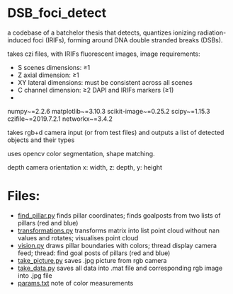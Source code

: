 # DSB_foci_detect

a codebase of a batchelor thesis that detects, 
quantizes ionizing radiation-induced foci (IRIFs), 
forming around DNA double stranded breaks (DSBs).

takes czi files, with IRIFs fluorescent images, image requirements:
- S scenes dimensions: ≥1
- Z axial dimension: ≥1
- XY lateral dimensions: must be consistent across all scenes
- C channel dimension: ≥2 DAPI and IRIFs markers (≥1)
-

numpy~=2.2.6
matplotlib~=3.10.3
scikit-image~=0.25.2
scipy~=1.15.3
czifile~=2019.7.2.1
networkx~=3.4.2

takes rgb+d camera input (or from test files) and outputs a list of detected objects and their types

uses opencv color segmentation, shape matching.

depth camera orientation x: width, z: depth, y: height

# Files:

- [find_pillar.py](find_pillar.py) finds pillar coordinates; finds goalposts from two lists of pillars (red and blue)
- [transformations.py](transformations.py) transforms matrix into list point cloud without nan values and rotates; visualises point cloud
- [vision.py](vision.py) draws pillar boundaries with colors; thread display camera feed; thread: find goal posts of pillars (red and blue)
- [take_picture.py](take_picture.py) saves .jpg picture from rgb camera
- [take_data.py](take_data.py) saves all data into .mat file and corresponding rgb image into .jpg file
- [params.txt](params.txt) note of color measurements
